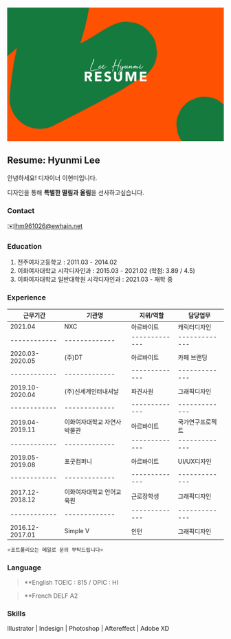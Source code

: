 ![이미지](https://raw.githubusercontent.com/mibap/mibap/gh-pages/resume_image.jpg)

## Resume: Hyunmi Lee
안녕하세요! 디자이너 이현미입니다.

디자인을 통해 **특별한 떨림과 울림**을 선사하고싶습니다.

### Contact
✉️lhm961026@ewhain.net

### Education
1. 전주여자고등학교 : 2011.03 - 2014.02
2. 이화여자대학교 시각디자인과 : 2015.03 - 2021.02 (학점: 3.89 / 4.5)
3. 이화여자대학교 일반대학원 시각디자인과 : 2021.03 - 재학 중

### Experience
근무기간 | 기관명 | 지위/역할 | 담당업무
------------ | ------------- | ------------- | -------------
2021.04 | NXC | 아르바이트 | 캐릭터디자인
------------ | ------------- | ------------- | -------------
2020.03-2020.05 | (주)DT | 아르바이트 | 카페 브랜딩
------------ | ------------- | ------------- | -------------
2019.10-2020.04 | (주)신세계인터내셔날 | 파견사원 | 그래픽디자인
------------ | ------------- | ------------- | -------------
2019.04-2019.11 | 이화여자대학교 자연사박물관 | 아르바이트 | 국가연구프로젝트
------------ | ------------- | ------------- | -------------
2019.05-2019.08 | 포굿컴퍼니 | 아르바이트 | UI/UX디자인
------------ | ------------- | ------------- | -------------
2017.12-2018.12 | 이화여자대학교 언어교육원 | 근로장학생 | 그래픽디자인
------------ | ------------- | ------------- | -------------
2016.12-2017.01 | Simple V | 인턴 | 그래픽디자인
```markdown
⭐️포트폴리오는 메일로 문의 부탁드립니다⭐️
```
### Language
> **English 
TOEIC : 815 / OPIC : HI

> **French 
DELF A2

### Skills
Illustrator | Indesign | Photoshop | Aftereffect | Adobe XD

